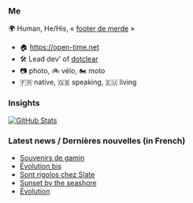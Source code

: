 ### Me

🌍 Human, He/His, « [footer de merde](https://open-time.net/post/2013/07/17/La-veritable-histoire-du-Footer-de-merde-) » 
* 🏠 https://open-time.net 
* 🛠️ Lead dev' of [dotclear](https://git.dotclear.org/dev/dotclear)
* 📷 photo, 🚲 vélo, 🏍️ moto 
* 🇫🇷 native, 🇬🇧 speaking, 🇪🇺 living

### Insights

[![GitHub Stats](https://github-readme-stats-sigma-five.vercel.app/api?username=franck-paul)](https://github.com/franck-paul)

### Latest news / Dernières nouvelles (in French)

<!-- BLOG-POST-LIST:START -->
- [Souvenirs de gamin](https://open-time.net/post/2025/06/01/Souvenirs-de-gamin)
- [Évolution bis](https://open-time.net/post/2025/05/31/Evolution-bis)
- [Sont rigolos chez Slate](https://open-time.net/post/2025/05/30/Sont-rigolos-chez-Slate)
- [Sunset by the seashore](https://open-time.net/post/2025/05/29/Sunset-by-the-seashore)
- [Évolution](https://open-time.net/post/2025/05/28/Evolution)
<!-- BLOG-POST-LIST:END -->
